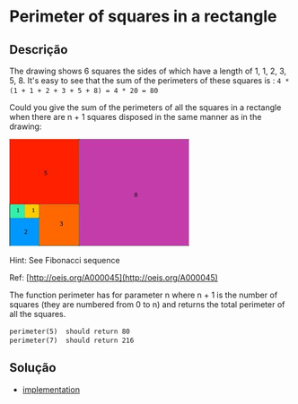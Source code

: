 # Perimeter of squares in a rectangle

## Descrição

The drawing shows 6 squares the sides of which have a length of 1, 1, 2, 3, 5, 8. It's easy to see that the sum of the perimeters of these squares is : ```4 * (1 + 1 + 2 + 3 + 5 + 8) = 4 * 20 = 80```

Could you give the sum of the perimeters of all the squares in a rectangle when there are n + 1 squares disposed in the same manner as in the drawing:

![image](EYcuB1wm.jpg)

Hint:
See Fibonacci sequence

Ref:
[http://oeis.org/A000045](http://oeis.org/A000045)

The function perimeter has for parameter n where n + 1 is the number of squares (they are numbered from 0 to n) and returns the total perimeter of all the squares.

```
perimeter(5)  should return 80
perimeter(7)  should return 216
```

## Solução

- [implementation](SumFct.kt)
